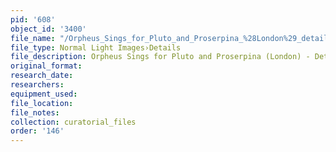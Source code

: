 ```yaml
---
pid: '608'
object_id: '3400'
file_name: "/Orpheus_Sings_for_Pluto_and_Proserpina_%28London%29_detail_3.jpg"
file_type: Normal Light Images›Details
file_description: Orpheus Sings for Pluto and Proserpina (London) - Detail 3
original_format:
research_date:
researchers:
equipment_used:
file_location:
file_notes:
collection: curatorial_files
order: '146'
---
```

